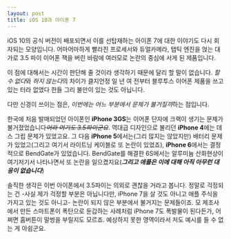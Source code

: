 ```yaml
---
layout: post
title: iOS 10과 아이폰 7
---
```


iOS 10의 공식 버전이 배포되면서 이를 선탑재하는 아이폰 7에 대한 이야기도 다시 회자되는 모양입니다. 어마어마하게 빨라진 프로세서와 듀얼카메라, 탭틱 엔진을 얹는 대가로 3.5 파이 이어폰 잭을 버린 바람에 여러모로 논란의 중심에 서게 된 제품입니다.

이 점에 대해서는 시간이 판단해 줄 것이라 생각하기 때문에 달리 할 말이 없습니다. *할 수 없다*와 *하지 않는다*의 차이가 클지언정 일 년 여 전부터 블루투스 이어폰 제품을 쓰고 있는 터라 없앴다 한들 그리 불만이 있는 것도 아닙니다.

다만 신경이 쓰이는 점은, *이번에는 어느 부분에서 문제가 불거질까*하는 점입니다.

한국에 처음 발매되었던 아이폰인 **iPhone 3GS**는 이어폰 단자에 크랙이 생기는 문제가 불거졌었습니다~~*어라 여기도 3.5파이군요*~~. 역대급 디자인으로 불리던 **iPhone 4**에는 데스 그립 문제가 있었고요. 그 다음 **iPhone 5**에서는(그리 많지는 않았지만) 배터리 문제가 있었고(그리고 여기서 라이트닝 케이블로 또 논란이 있었죠), **iPhone 6**에서는 결정적으로 BendGate가 있었습니다. BendGate를 해결한 6S에서는 알루미늄 산화현상이 여기저기서 나타나면서 또 논란을 일으켰지요(***그리고 애플은 이에 대해 아직 아무런 대응이 없습니다***)

솔직한 생각은 이번 아이폰에서 3.5파이는 의외로 괜찮을 거라고 봅니다. 정말로 걱정되는 건 -사실 제가 걱정할 부분은 아닙니다만, iPhone 7을 살 것도 아니고 애플 주식을 가지고 있는 것도 아니고- 논란이 되지 않은 부분에서 불거지는 문제들이죠. 모 제조사에서 만든 스마트폰이 폭탄으로 둔갑하는 사례처럼 iPhone 7도 폭발물이 된다든가, 어쩌면 홈버튼이 말썽을 부릴지도 모르죠. 예상하지 못한 영역이라서 저도 예시를 들 수 없는 게 아쉽군요.